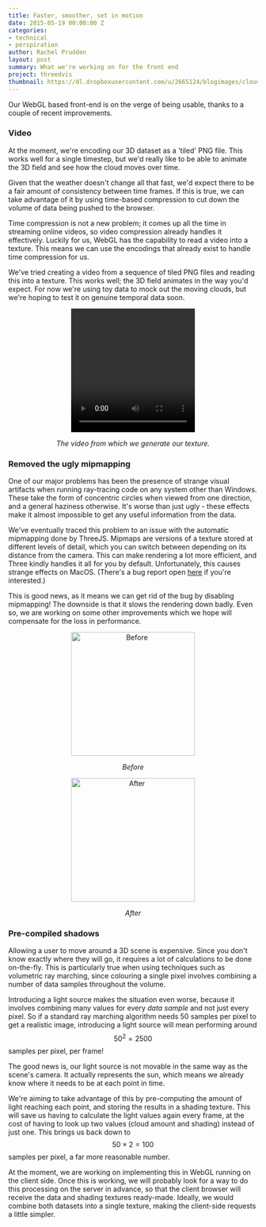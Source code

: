 ```yaml
---
title: Faster, smoother, set in motion
date: 2015-05-19 00:00:00 Z
categories:
- technical
- perspiration
author: Rachel Prudden
layout: post
summary: What we're working on for the front end
project: threedvis
thumbnail: https://dl.dropboxusercontent.com/u/2665124/blogimages/cloud_after.jpg
---
```


Our WebGL based front-end is on the verge of being usable, thanks to a couple of recent improvements.

### Video
At the moment, we're encoding our 3D dataset as a 'tiled' PNG file. This works well for a single timestep, but we'd really like to be able to animate the 3D field and see how the cloud moves over time.

Given that the weather doesn't change all that fast, we'd expect there to be a fair amount of consistency between time frames. If this is true, we can take advantage of it by using time-based compression to cut down the volume of data being pushed to the browser.

Time compression is not a new problem; it comes up all the time in streaming online videos, so video compression already handles it effectively. Luckily for us, WebGL has the capability to read a video into a texture. This means we can use the encodings that already exist to handle time compression for us.

We've tried creating a video from a sequence of tiled PNG files and reading this into a texture. This works well; the 3D field animates in the way you'd expect. For now we're using toy data to mock out the moving clouds, but we're hoping to test it on genuine temporal data soon.

<div style="text-align:center">
	<video height="250" width="250" autoplay="true" loop controls>
		<source src="https://dl.dropboxusercontent.com/u/2665124/volume_rendering_data/cloud_frac2_623_812_70_4096_4096.ogv"/>
	</video>
	<cite><p>The video from which we generate our texture.</p></cite>
</div>

### Removed the ugly mipmapping
One of our major problems has been the presence of strange visual artifacts when running ray-tracing code on any system other than Windows. These take the form of concentric circles when viewed from one direction, and a general haziness otherwise. It's worse than just ugly - these effects make it almost impossible to get any useful information from the data.

We've eventually traced this problem to an issue with the automatic mipmapping done by ThreeJS. Mipmaps are versions of a texture stored at different levels of detail, which you can switch between depending on its distance from the camera. This can make rendering a lot more efficient, and Three kindly handles it all for you by default. Unfortunately, this causes strange effects on MacOS. (There's a bug report open [here](https://www.khronos.org/bugzilla/show_bug.cgi?id=1337) if you're interested.)

This is good news, as it means we can get rid of the bug by disabling mipmapping! The downside is that it slows the rendering down badly. Even so, we are working on some other improvements which we hope will compensate for the loss in performance.

<div style="text-align:center">
	<img src="https://dl.dropboxusercontent.com/u/2665124/blogimages/cloud_before.png" height="250" width="250" alt="Before"/>
	<cite><p>Before</p></cite>
	<img src="https://dl.dropboxusercontent.com/u/2665124/blogimages/cloud_after.jpg" height="250" width="250" alt="After"/>
	<cite><p>After</p></cite>
</div>

### Pre-compiled shadows
Allowing a user to move around a 3D scene is expensive. Since you don't know exactly where they will go, it requires a lot of calculations to be done on-the-fly. This is particularly true when using techniques such as volumetric ray marching, since colouring a single pixel involves combining a number of data samples throughout the volume.

Introducing a light source makes the situation even worse, because it involves combining many values for every *data sample* and not just every pixel. So if a standard ray marching algorithm needs 50 samples per pixel to get a realistic image, introducing a light source will mean performing around
$$50^2 = 2500$$
samples per pixel, per frame!

The good news is, our light source is not movable in the same way as the scene's camera. It actually represents the sun, which means we already know where it needs to be at each point in time.

We're aiming to take advantage of this by pre-computing the amount of light reaching each point, and storing the results in a shading texture. This will save us having to calculate the light values again every frame, at the cost of having to look up two values (cloud amount and shading) instead of just one. This brings us back down to
$$50 \times 2 = 100$$
samples per pixel, a far more reasonable number.

At the moment, we are working on implementing this in WebGL running on the client side. Once this is working, we will probably look for a way to do this processing on the server in advance, so that the client browser will receive the data and shading textures ready-made. Ideally, we would combine both datasets into a single texture, making the client-side requests a little simpler.
